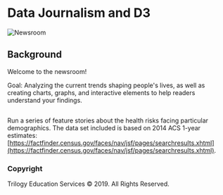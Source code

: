 ﻿# Data Journalism and D3
![Newsroom](https://media.giphy.com/media/v2xIous7mnEYg/giphy.gif)

## Background
Welcome to the newsroom! 

Goal: Analyzing the current trends shaping people's lives, as well as creating charts, graphs, and interactive elements to help readers understand your findings.
##
Run a series of feature stories about the health risks facing particular demographics.
The data set included is based on 2014 ACS 1-year estimates: 
[https://factfinder.census.gov/faces/nav/jsf/pages/searchresults.xhtml](https://factfinder.census.gov/faces/nav/jsf/pages/searchresults.xhtml).

### Copyright
Trilogy Education Services © 2019. All Rights Reserved.

